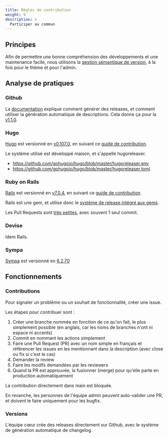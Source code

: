 ```yaml
---
title: Règles de contribution
weight: 9
description: >
  Participer au commun
---
```


## Principes

Afin de permettre une bonne compréhension des développements et une maintenance facile, nous utilisons la [gestion sémantique de version](https://semver.org/lang/fr/), à la fois pour le thème et pour l'admin.

## Analyse de pratiques

### Github

La [documentation](https://docs.github.com/en/repositories/releasing-projects-on-github/managing-releases-in-a-repository) explique comment générer des releases, et comment utiliser la génération automatique de descriptions. Cela donne ça pour la [v1.1.0](https://github.com/noesya/osuny/releases/tag/v1.1.0).

### Hugo 

[Hugo](https://github.com/gohugoio/hugo) est versionné en [v0.107.0](https://github.com/gohugoio/hugo/releases/tag/v0.107.0), en suivant ce [guide de contribution](https://github.com/gohugoio/hugo/blob/master/CONTRIBUTING.md).

Le système utilisé est développé maison, et s'appelle hugoreleaser.
- https://github.com/gohugoio/hugo/blob/master/hugoreleaser.env
- https://github.com/gohugoio/hugo/blob/master/hugoreleaser.toml


### Ruby on Rails

[Rails](https://github.com/rails/rails) est versionné en [v7.0.4](https://github.com/rails/rails/releases/tag/v7.0.4), en suivant ce [guide de contribution](https://edgeguides.rubyonrails.org/contributing_to_ruby_on_rails.html).

Rails est une gem, et utilise donc le [système de release intégré aux gems](https://guides.rubygems.org/releasing-rubygems/).

Les Pull Requests sont [très petites](https://github.com/rails/rails/pull/46517), avec souvent 1 seul commit.

### Devise

Idem Rails.

### Sympa

[Sympa](https://github.com/sympa-community/sympa) est versionné en [6.2.70](https://github.com/sympa-community/sympa/releases/tag/6.2.70)

## Fonctionnements

### Contributions

Pour signaler un problème ou un souhait de fonctionnalité, créer une issue.

Les étapes pour contribuer sont :
1. Créer une branche nommée en fonction de ce qu'on fait, le plus simplement possible (en anglais, car les noms de branches n'ont ni espace ni accents)
2. Commit en nommant les actions simplement
3. Faire une Pull Request (PR) avec un nom simple en français et référencer les issues en les mentionnant dans la description (avec close ou fix si c'est le cas)
4. Demander la review
5. Faire les modifs demandées par les reviewers
6. Quand la PR est approuvée, la fusionner (merge) pour qu'elle parte en production automatiquement

La contribution directement dans main est bloquée.

En revanche, les personnes de l'équipe admin peuvent auto-valider une PR, et doivent le faire uniquement pour les bugfix.

### Versions

L'équipe cœur crée des releases directement sur Github, avec le système de génération automatique de changelog.
